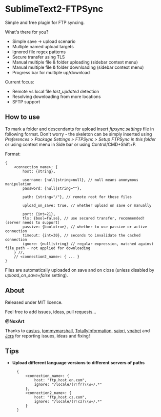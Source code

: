 SublimeText2-FTPSync
====================

Simple and free plugin for FTP syncing.

What's there for you?
* Simple save -> upload scenario
* Multiple named upload targets
* Ignored file regex patterns
* Secure transfer using TLS
* Manual multiple file & folder uploading (sidebar context menu)
* Manual multiple file & folder downloading (sidebar context menu)
* Progress bar for multiple up/download

Current focus:
* Remote vs local file _last\_updated_ detection
* Resolving downloading from more locations
* SFTP support



How to use
----------

To mark a folder and descendants for upload insert *ftpsync.settings* file in following format. Don't worry - the skeleton can be simply inserted using *Preferences > Package Settings > FTPSync > Setup FTPSync in this folder* or using context menu in Side bar or using Control/CMD+Shift+P.


Format:

    {
    	<connection_name>: {
    		host: {string},

    		username: {null|string=null}, // null means anonymous manipulation
    		password: {null|string=""},

    		path: {string="/"}, // remote root for these files

            upload_on_save: true, // whether upload on save or manually

    		port: {int=21},
    		tls: {bool=false}, // use secured transfer, recommended! (server needs to support)
            passive: {bool=true}, // whether to use passive or active connection
    		timeout: {int=30}, // seconds to invalidate the cached connection
    		ignore: {null|string} // regular expression, matched against file path - not applied for downloading
    	} //,
        // <connection2_name>: { ... }
    }

Files are automatically uploaded on save and on close (unless disabled by _upload\_on\_save_=*false* setting).



About
-----

Released under MIT licence.

Feel free to add issues, ideas, pull requests...

**@NoxArt**


Thanks to [castus](https://github.com/castus), [tommymarshall](https://github.com/tommymarshall), [TotallyInformation](https://github.com/TotallyInformation), [saiori](https://github.com/saiori), [vnabet](https://github.com/vnabet) and [Jcrs](https://github.com/Jcrs) for reporting issues, ideas and fixing!



Tips
----

* **Upload different language versions to different servers of paths**

        {
        	<connection_name>: {
        		host: "ftp.host.en.com",
        		ignore: "/locale/(?!fr)\\w+/.*"
        	},
        	<connection2_name>: {
        		host: "ftp.host.cz.com",
        		ignore: "/locale/(?!cz)\\w+/.*"
        	}
        }